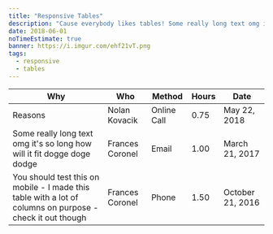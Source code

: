 ```yaml
---
title: "Responsive Tables"
description: "Cause everybody likes tables! Some really long text omg it's so long how will it fit dogge doge dodge"
date: 2018-06-01
noTimeEstimate: true
banner: https://i.imgur.com/ehf21vT.png
tags:
  - responsive
  - tables
---
```


| Why                                                                                                       | Who             | Method      | Hours | Date             |
| --------------------------------------------------------------------------------------------------------- | --------------- | ----------- | ----- | ---------------- |
| Reasons                                                                                                   | Nolan Kovacik   | Online Call | 0.75  | May 22, 2018     |
| Some really long text omg it's so long how will it fit dogge doge dodge                                   | Frances Coronel | Email       | 1.00  | March 21, 2017   |
| You should test this on mobile - I made this table with a lot of columns on purpose - check it out though | Frances Coronel | Phone       | 1.50  | October 21, 2016 |
